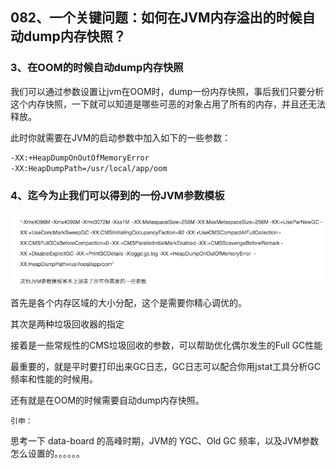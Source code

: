 ## **082、一个关键问题：如何在JVM内存溢出的时候自动dump内存快照？**

### 3、在OOM的时候自动dump内存快照

我们可以通过参数设置让jvm在OOM时，dump一份内存快照，事后我们只要分析这个内存快照，一下就可以知道是哪些可恶的对象占用了所有的内存，并且还无法释放。

此时你就需要在JVM的启动参数中加入如下的一些参数：

```bash
-XX:+HeapDumpOnOutOfMemoryError
-XX:HeapDumpPath=/usr/local/app/oom
```

### 4、迄今为止我们可以得到的一份JVM参数模板

<img src="082、一个关键问题：如何在JVM内存溢出的时候自动dump内存快照？.assets/image-20220407110737144.png" alt="image-20220407110737144" style="zoom:80%;" />

首先是各个内存区域的大小分配，这个是需要你精心调优的。

其次是两种垃圾回收器的指定

接着是一些常规性的CMS垃圾回收的参数，可以帮助优化偶尔发生的Full GC性能

最重要的，就是平时要打印出来GC日志，GC日志可以配合你用jstat工具分析GC频率和性能的时候用。

还有就是在OOM的时候需要自动dump内存快照。



`引申：`

思考一下 data-board 的高峰时期，JVM的 YGC、Old GC 频率，以及JVM参数怎么设置的。。。。。。



